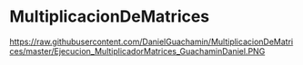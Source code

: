 # MultiplicacionDeMatrices
https://raw.githubusercontent.com/DanielGuachamin/MultiplicacionDeMatrices/master/Ejecucion_MultiplicadorMatrices_GuachaminDaniel.PNG
